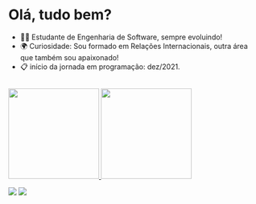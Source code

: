 # Olá, tudo bem?

- 👨‍🎓 Estudante de Engenharia de Software, sempre evoluindo!  
- 🌍 Curiosidade: Sou formado em Relações Internacionais, outra área que também sou apaixonado!   
- 📋 início da jornada em programação: dez/2021.
## 
<div align="left">
  <a href="https://github.com/Gkacor">
  <img height="180em" src="https://github-readme-stats.vercel.app/api?username=Gkacor&show_icons=true&theme=prussian&include_all_commits=true&count_private=true"/>
  <img height="180em" src="https://github-readme-stats.vercel.app/api/top-langs/?username=Gkacor&langs_count=7&theme=prussian"/>

  
  
 
<div align="left"> 
 
 
  <a href = "mailto:gkacor@outlook.com"><img src="https://img.shields.io/badge/Microsoft_Outlook-0078D4?style=for-the-badge&logo=microsoft-outlook&logoColor=white" target="_blank"></a>
  <a href="https://www.linkedin.com/in/gkacor/" target="_blank"><img src="https://img.shields.io/badge/-LinkedIn-%230077B5?style=for-the-badge&logo=linkedin&logoColor=white" target="_blank"></a> 
 
  
</div>






